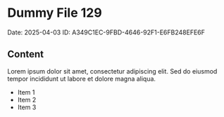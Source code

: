 # Dummy File 129

Date: 2025-04-03
ID: A349C1EC-9FBD-4646-92F1-E6FB248EFE6F

## Content

Lorem ipsum dolor sit amet, consectetur adipiscing elit.
Sed do eiusmod tempor incididunt ut labore et dolore magna aliqua.

* Item 1
* Item 2
* Item 3
